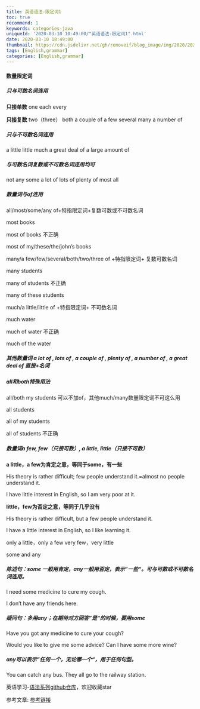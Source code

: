 ```yaml
---
title: 英语语法-限定词1
toc: true
recommend: 1
keywords: categories-java
uniqueId: '2020-03-10 10:49:00/"英语语法-限定词1".html'
date: 2020-03-10 18:49:00
thumbnail: https://cdn.jsdelivr.net/gh/removeif/blog_image/img/2020/20200310185323.png
tags: [English,grammar]
categories: [English,grammar]
---
```


#### 数量限定词

##### 只与可数名词连用

  **只接单数**   one   each   every

  **只接复数**   two（three）  both   a couple of   a few   several   many   a number of <!-- more -->

##### 只与不可数名词连用

  a little   little   much   a great deal of   a large amount of

##### 与可数名词复数或不可数名词连用均可

  not any   some   a lot of   lots of   plenty of   most   all   

##### 数量词与of连用

all/most/some/any of+特指限定词+复数可数或不可数名词

most books

most of books  不正确

most of my/these/the/john’s books 

many/a few/few/several/both/two/three of +特指限定词+ 复数可数名词

many students

many of students 不正确

many of these students

much/a little/little of +特指限定词+ 不可数名词

much water

much of water 不正确

much of the water

##### 其他数量词 a lot of , lots of , a couple of , plenty of , a number of , a great deal of 直接+名词

##### all和both特殊用法

all/both my students 可以不加of，其他much/many数量限定词不可这么用

all students

all of my students

all of students 不正确

##### 数量词a few, few（只接可数）, a little, little（只接不可数）

**a little，a few为肯定之意，等同于some，有一些**

  His theory is rather difficult; few people understand it.=almost no people understand it.

  I have little interest in English, so I am very poor at it.

**little，few为否定之意，等同于几乎没有**

  His theory is rather difficult, but a few people understand it.

  I have a little interest in English, so I like learning it.

only a little，only a few           very few，very little

some and any

##### 陈述句：some 一般用肯定，any一般用否定，表示”一些“。可与可数或不可数名词连用。

  I need some medicine to cure my cough.

  I don’t have any friends here.

##### 疑问句：多用any；在期待对方回答”是“的时候，要用some

  Have you got any medicine to cure your cough?

  Would you like to give me some advice?   Can I have some more wine?

##### any可以表示”任何一个，无论哪一个“，用于任何句型。

  You can catch any bus. They all go to the railway station.

英语学习-[语法系列github仓库](https://github.com/removeif/english-learn)，欢迎收藏star 

参考文章:
[参考链接](https://github.com/yizutianya/English_Grammar_Learning)
